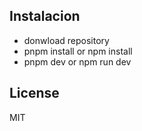 ## Instalacion

- donwload repository
- pnpm install or npm install
- pnpm dev or npm run dev

## License
MIT